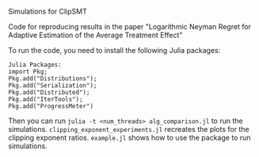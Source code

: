 Simulations for ClipSMT

Code for reproducing results in the paper "Logarithmic Neyman Regret for Adaptive Estimation of the Average Treatment Effect"

To run the code, you need to install the following Julia packages:

```
Julia Packages:
import Pkg;
Pkg.add("Distributions");
Pkg.add("Serialization");
Pkg.add("Distributed");
Pkg.add("IterTools");
Pkg.add("ProgressMeter")
```

Then you can run `julia -t <num_threads> alg_comparison.jl` to run the simulations.
`clipping_exponent_experiments.jl` recreates the plots for the clipping exponent ratios.
`example.jl` shows how to use the package to run simulations.
